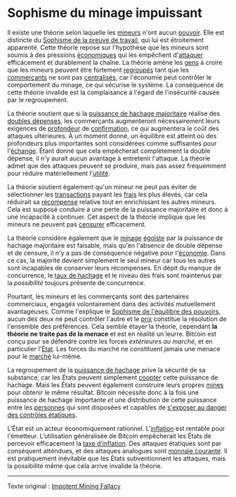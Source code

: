 Sophisme du minage impuissant
=============================

Il existe une théorie selon laquelle les [mineurs](ch101-glossary.md#mineur) n'ont aucun [pouvoir](ch101-glossary.md#pouvoir). Elle est distincte du [Sophisme de la preuve de travail](ch073-proof-of-work-fallacy.md), qui lui est étroitement apparenté. Cette théorie repose sur l'hypothèse que les mineurs sont soumis à des pressions [économiques](ch101-glossary.md#économie) qui les empêchent d'[attaquer](ch101-glossary.md#attaque) efficacement et durablement la chaîne. La théorie amène les [gens](ch101-glossary.md#personne) à croire que les mineurs peuvent être fortement [regroupés](ch101-glossary.md#regroupement) tant que les [commerçants](ch101-glossary.md#commerçant) ne sont pas [centralisés](ch101-glossary.md#centralisation), car l'économie peut contrôler le comportement du minage, ce qui sécurise le système. La conséquence de cette théorie invalide est la complaisance à l'égard de l'insécurité causée par le regroupement.

La théorie soutient que si la [puissance de hachage majoritaire](ch101-glossary.md#puissance-de-hachage-majoritaire) réalise des [doubles dépenses](ch101-glossary.md#double-dépense), les commerçants augmenteront nécessairement leurs exigences de [profondeur](ch101-glossary.md#profondeur) de [confirmation](ch101-glossary.md#confirmation), ce qui augmentera le coût des attaques ultérieures. À un moment donné, un équilibre est atteint où des profondeurs plus importantes sont considérées comme suffisantes pour l'[échange](ch101-glossary.md#échange). Étant donné que cela empêcherait complètement la double dépense, il n'y aurait aucun avantage à entretenir l'attaque. La théorie admet que des attaques peuvent se produire, mais pas assez fréquemment pour réduire matériellement l'[utilité](ch101-glossary.md#utilité).

La théorie soutient également qu'un mineur ne peut pas éviter de sélectionner les [transactions](ch101-glossary.md#transaction) payant les [frais](ch101-glossary.md#frais) les plus élevés, car cela réduirait sa [récompense](ch101-glossary.md#récompense) relative tout en enrichissant les autres mineurs. Cela est supposé conduire à une perte de la puissance majoritaire et donc à une incapacité à continuer. Cet aspect de la théorie implique que les mineurs ne peuvent pas [censurer](ch101-glossary.md#censure) efficacement.

La théorie considère également que le [minage](ch101-glossary.md#mine) [égoïste](ch101-glossary.md#égoïste) par la puissance de hachage majoritaire est faisable, mais qu'en l'absence de double dépense et de censure, il n'y a pas de conséquence négative pour l'[économie](ch101-glossary.md#économie). Dans ce cas, la majorité devient simplement le seul mineur car tous les autres sont incapables de conserver leurs récompenses. En dépit du manque de concurrence, le [taux de hachage](ch101-glossary.md#taux-de-hachage) et le niveau des frais sont maintenus par la *possibilité* toujours présente de concurrence.

Pourtant, les mineurs et les commerçants sont des partenaires commerciaux, engagés volontairement dans des activités mutuellement avantageuses. Comme l'explique le [Sophisme de l'équilibre des pouvoirs](ch042-balance-of-power-fallacy.md), aucun des deux ne peut contrôler l'autre et le [prix](ch101-glossary.md#prix) constitue la résolution de l'ensemble des préférences. Cela semble étayer la théorie, cependant **la théorie ne traite pas de la menace** et est en réalité un leurre. Bitcoin est conçu pour se défendre contre les forces *extérieures au marché*, et en particulier l'[État](ch101-glossary.md#état). Les forces du marché ne constituent jamais une menace pour le [marché](ch101-glossary.md#marché) lui-même.

La regroupement de la [puissance de hachage](ch101-glossary.md#puissance-de-hachage) prive la sécurité de sa substance, car les États peuvent simplement [coopter](ch101-glossary.md#cooptation) cette puissance de hachage. Mais les États peuvent également construire leurs propres [mines](ch101-glossary.md#mine) pour obtenir le même résultat. Bitcoin nécessite donc à la fois une puissance de hachage importante *et* une distribution de cette puissance entre les [personnes](ch101-glossary.md#personne) qui sont disposées et capables de [s'exposer au danger des contrôles étatiques](ch016-risk-sharing-principle.md).

L'État est un acteur économiquement rationnel. L'[inflation](ch101-glossary.md#inflation) est rentable pour l'émetteur. L’utilisation généralisée de Bitcoin empêcherait les États de percevoir efficacement la [taxe d’inflation](https://fr.wikipedia.org/wiki/Seigneuriage). Des attaques étatiques sont par conséquent attendues, et des attaques analogues sont [monnaie courante](https://fr.wikipedia.org/wiki/Contr%C3%B4le_des_changes). Il est pratiquement inévitable que les États subventionnent les attaques, mais la possibilité même que cela arrive invalide la théorie.

---

Texte original : [Impotent Mining Fallacy](https://github.com/libbitcoin/libbitcoin-system/wiki/Impotent-Mining-Fallacy)